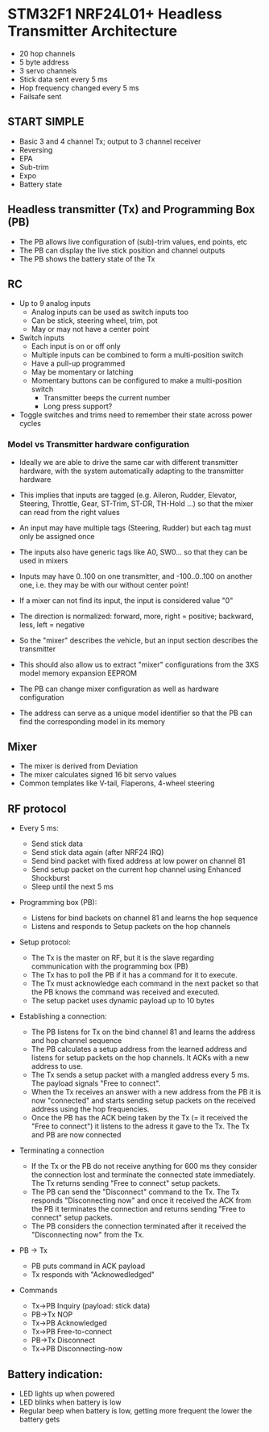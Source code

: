 # STM32F1 NRF24L01+ Headless Transmitter Architecture

* 20 hop channels
* 5 byte address
* 3 servo channels
* Stick data sent every 5 ms
* Hop frequency changed every 5 ms
* Failsafe sent


## START SIMPLE

* Basic 3 and 4 channel Tx; output to 3 channel receiver
* Reversing
* EPA
* Sub-trim
* Expo
* Battery state


## Headless transmitter (Tx) and Programming Box (PB)

* The PB allows live configuration of (sub)-trim values, end points, etc
* The PB can display the live stick position and channel outputs
* The PB shows the battery state of the Tx


## RC

* Up to 9 analog inputs
    * Analog inputs can be used as switch inputs too
    * Can be stick, steering wheel, trim, pot
    * May or may not have a center point
* Switch inputs
    * Each input is on or off only
    * Multiple inputs can be combined to form a multi-position switch
    * Have a pull-up programmed
    * May be momentary or latching
    * Momentary buttons can be configured to make a multi-position switch
        * Transmitter beeps the current number
        * Long press support?
* Toggle switches and trims need to remember their state across power cycles

### Model vs Transmitter hardware configuration

* Ideally we are able to drive the same car with different transmitter hardware, with the system automatically adapting to the transmitter hardware
* This implies that inputs are tagged (e.g. Aileron, Rudder, Elevator, Steering, Throttle, Gear, ST-Trim, ST-DR, TH-Hold ...) so that the mixer can read from the right values
* An input may have multiple tags (Steering, Rudder) but each tag must only be assigned once
* The inputs also have generic tags like A0, SW0... so that they can be used in mixers
* Inputs may have 0..100 on one transmitter, and -100..0..100 on another one, i.e. they may be with our without center point!
* If a mixer can not find its input, the input is considered value "0"
* The direction is normalized: forward, more, right = positive; backward, less, left = negative

* So the "mixer" describes the vehicle, but an input section describes the transmitter
* This should also allow us to extract "mixer" configurations from the 3XS model memory expansion EEPROM
* The PB can change mixer configuration as well as hardware configuration

* The address can serve as a unique model identifier so that the PB can find the corresponding model in its memory


## Mixer

* The mixer is derived from Deviation
* The mixer calculates signed 16 bit servo values
* Common templates like V-tail, Flaperons, 4-wheel steering


## RF protocol

* Every 5 ms:
    * Send stick data
    * Send stick data again (after NRF24 IRQ)
    * Send bind packet with fixed address at low power on channel 81
    * Send setup packet on the current hop channel using Enhanced Shockburst
    * Sleep until the next 5 ms

* Programming box (PB):
    * Listens for bind backets on channel 81 and learns the hop sequence
    * Listens and responds to Setup packets on the hop channels

* Setup protocol:
    * The Tx is the master on RF, but it is the slave regarding communication with the programming box (PB)
    * The Tx has to poll the PB if it has a command for it to execute.
    * The Tx must acknowledge each command in the next packet so that the PB knows the command was received and executed.
    * The setup packet uses dynamic payload up to 10 bytes

* Establishing a connection:
    * The PB listens for Tx on the bind channel 81 and learns the address and hop channel sequence
    * The PB calculates a setup address from the learned address and listens for setup packets on the hop channels. It ACKs with a new address to use.
    * The Tx sends a setup packet with a mangled address every 5 ms. The payload signals "Free to connect".
    * When the Tx receives an answer with a new address from the PB it is now "connected" and starts sending setup packets on the received address using the hop frequencies.
    * Once the PB has the ACK being taken by the Tx (= it received the "Free to connect") it listens to the adress it gave to the Tx. The Tx and PB are now connected

* Terminating a connection
    * If the Tx or the PB do not receive anything for 600 ms they consider the connection lost and terminate the connected state immediately. The Tx returns sending "Free to connect" setup packets.
    * The PB can send the "Disconnect" command to the Tx. The Tx responds "Disconnecting now" and once it received the ACK from the PB it terminates the connection and returns sending "Free to connect" setup packets.
    * The PB considers the connection terminated after it received the "Disconnecting now" from the Tx.

* PB -> Tx
    * PB puts command in ACK payload
    * Tx responds with "Acknowedledged"

* Commands
    * Tx->PB Inquiry (payload: stick data)
    * PB->Tx NOP
    * Tx->PB Acknowledged
    * Tx->PB Free-to-connect
    * PB->Tx Disconnect
    * Tx->PB Disconnecting-now


## Battery indication:

* LED lights up when powered
* LED blinks when battery is low
* Regular beep when battery is low, getting more frequent the lower the battery gets